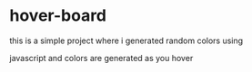 # hover-board

this is a simple project where i generated random colors using 

javascript and colors are generated as you hover